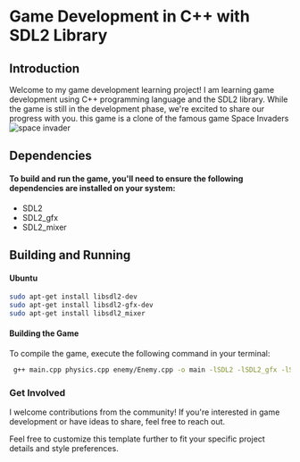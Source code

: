 # Game Development in C++ with SDL2 Library

## Introduction
Welcome to my game development learning project! I am learning game development using C++ programming language and the SDL2 library. While the game is still in the development phase, we're excited to share our progress with you. this game is a clone of the famous game Space Invaders
![space invader](https://tenor.com/view/space-invaders-gif-27381811)




## Dependencies

#### To build and run the game, you'll need to ensure the following dependencies are installed on your system:

- SDL2
- SDL2_gfx
- SDL2_mixer

## Building and Running

#### Ubuntu

```bash
sudo apt-get install libsdl2-dev
sudo apt-get install libsdl2-gfx-dev
sudo apt-get install libsdl2_mixer
```

#### Building the Game
To compile the game, execute the following command in your terminal:
```bash
 g++ main.cpp physics.cpp enemy/Enemy.cpp -o main -lSDL2 -lSDL2_gfx -lSDL2_mixer
 ```


### Get Involved
I welcome contributions from the community! If you're interested in game development or have ideas to share, feel free to reach out.

Feel free to customize this template further to fit your specific project details and style preferences.
